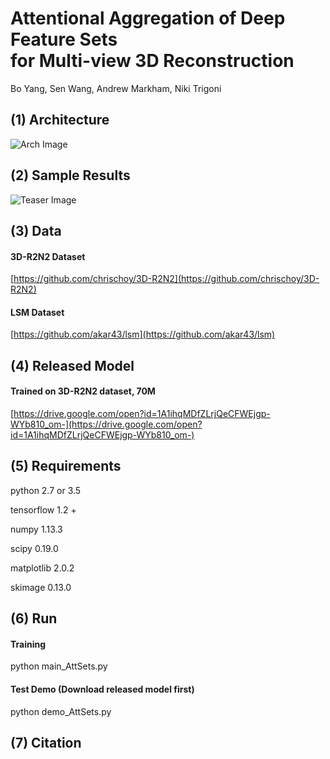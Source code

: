 # Attentional Aggregation of Deep Feature Sets <br /> for Multi-view 3D Reconstruction
Bo Yang, Sen Wang, Andrew Markham, Niki Trigoni

## (1) Architecture
![Arch Image](https://github.com/Yang7879/AttSets/blob/master/attsets_arch.png)
## (2) Sample Results
![Teaser Image](https://github.com/Yang7879/AttSets/blob/master/attsets_sample.png)

## (3) Data
#### 3D-R2N2 Dataset
[https://github.com/chrischoy/3D-R2N2](https://github.com/chrischoy/3D-R2N2)
#### LSM Dataset
[https://github.com/akar43/lsm](https://github.com/akar43/lsm)

## (4) Released Model
#### Trained on 3D-R2N2 dataset, 70M
[https://drive.google.com/open?id=1A1ihqMDfZLrjQeCFWEjgp-WYb810_om-](https://drive.google.com/open?id=1A1ihqMDfZLrjQeCFWEjgp-WYb810_om-)
## (5) Requirements
python 2.7 or 3.5

tensorflow 1.2 +

numpy 1.13.3

scipy 0.19.0

matplotlib 2.0.2

skimage 0.13.0

## (6) Run
#### Training
python main_AttSets.py

#### Test Demo (Download released model first)
python demo_AttSets.py

## (7) Citation
